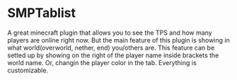 # SMPTablist
A great minecraft plugin that allows you to see the TPS and how many players are online right now. But the main feature of this plugin is showing in what world(overworld, nether, end) you/others are. This feature can be setted up by showing on the right of the player name inside brackets the world name. Or, changin the player color in the tab. Everything is customizable.
